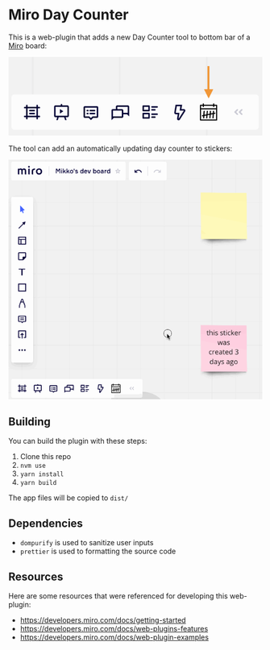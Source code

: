 # Miro Day Counter

This is a web-plugin that adds a new Day Counter tool to bottom bar of a [Miro](https://miro.com/) board:

![bottom bar](https://raw.githubusercontent.com/mtreinik/miro-day-counter/main/docs/bottombar.png)

The tool can add an automatically updating day counter to stickers:

![using the tool](https://raw.githubusercontent.com/mtreinik/miro-day-counter/main/docs/day-counter.gif)

## Building

You can build the plugin with these steps:

1. Clone this repo
1. `nvm use`
1. `yarn install`
1. `yarn build`

The app files will be copied to `dist/`

## Dependencies

- `dompurify` is used to sanitize user inputs
- `prettier` is used to formatting the source code 

## Resources

Here are some resources that were referenced for developing this web-plugin:

- https://developers.miro.com/docs/getting-started
- https://developers.miro.com/docs/web-plugins-features
- https://developers.miro.com/docs/web-plugin-examples